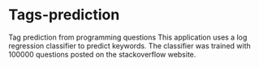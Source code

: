 # Tags-prediction
Tag prediction from programming questions
This application uses a log regression classifier to predict keywords. The classifier was trained with 100000 questions posted on the stackoverflow website.

